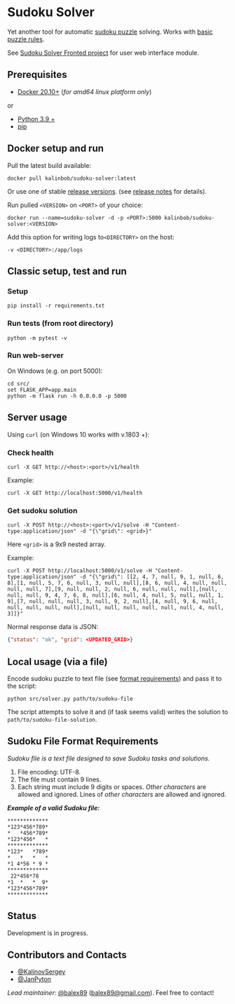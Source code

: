 # Sudoku Solver
Yet another tool for automatic [sudoku puzzle](https://en.wikipedia.org/wiki/Sudoku) solving. Works with [basic puzzle rules](https://www.learn-sudoku.com/sudoku-rules.html).

See [Sudoku Solver Fronted project](https://github.com/balex89/sudoku-solver-frontend) for user web interface module.

## Prerequisites
- [Docker 20.10+](https://docs.docker.com/engine/install/) (_for amd64 linux platform only_)

or

- [Python 3.9 +](https://www.python.org/downloads/)
- [pip](https://pip.pypa.io/en/stable/)

## Docker setup and run
Pull the latest build available:
```shell
docker pull kalinbob/sudoku-solver:latest
```
Or use one of stable [release versions](https://hub.docker.com/repository/docker/kalinbob/sudoku-solver). (see [release notes](https://github.com/balex89/sudoku-solver-frontend/releases) for details).

Run pulled `<VERSION>` on `<PORT>` of your choice:
```shell
docker run --name=sudoku-solver -d -p <PORT>:5000 kalinbob/sudoku-solver:<VERSION>
```
Add this option for writing logs to`<DIRECTORY>` on the host:
```shell
-v <DIRECTORY>:/app/logs
```


## Classic setup, test and run
### Setup
```commandline
pip install -r requirements.txt
```

### Run tests (from root directory)
```commandline
python -m pytest -v
```

### Run web-server
On Windows (e.g. on port 5000):
```shell
cd src/
set FLASK_APP=app.main
python -m flask run -h 0.0.0.0 -p 5000
```

## Server usage
Using `curl` (on Windows 10 works with v.1803 +):
### Check health
```shell
curl -X GET http://<host>:<port>/v1/health
```

Example: 
```shell
curl -X GET http://localhost:5000/v1/health
```

### Get sudoku solution
```shell
curl -X POST http://<host>:<port>/v1/solve -H "Content-type:application/json" -d "{\"grid\": <grid>}"
```
Here `<grid>` is a 9x9 nested array.

Example:
```shell
curl -X POST http://localhost:5000/v1/solve -H "Content-type:application/json" -d "{\"grid\": [[2, 4, 7, null, 9, 1, null, 6, 8],[1, null, 5, 7, 6, null, 3, null, null],[8, 6, null, 4, null, null, null, null, 7],[9, null, null, 2, null, 6, null, null, null],[null, null, null, 9, 4, 7, 6, 8, null],[6, null, 4, null, 5, null, null, 1, 9],[7, null, null, null, 3, null, 9, 2, null],[4, null, 9, 6, null, null, null, null, null],[null, null, null, null, null, null, 4, null, 3]]}"
```

Normal response data is JSON:
```json
{"status": "ok", "grid": <UPDATED_GRID>}
```

## Local usage (via a file)
Encode sudoku puzzle to text file (see [format requirements](#sudoku-file-format-requirements)) and pass it to the script: 
```shell
python src/solver.py path/to/sudoku-file
```
The script attempts to solve it and (if task seems valid) writes the solution to `path/to/sudoku-file-solution`.

## Sudoku File Format Requirements

_Sudoku file is a text file designed to save Sudoku tasks and solutions._

1. File encoding: UTF-8.
1. The file must contain 9 lines.
1. Each string must include 9 digits or spaces. *Other characters* are allowed and ignored. Lines of *other characters* are allowed and ignored.

***Example of a valid Sudoku file:***
```text
*************
*123*456*789*
*   *456*789*
*123*456*   *
*************
*123*   *789*
*   *   *   *
*1 4*56 * 9 *
*************
 22*456*78 
*1  *   *  9*
*123*456*789*
*************
```


## Status
Development is in progress. 

## Contributors and Contacts
- [@KalinovSergey](https://github.com/KalinovSergey)
- [@JanPyton](https://github.com/JanPyton)

_Lead maintainer:_ [@balex89](https://github.com/balex89) ([balex89@gmail.com](mailto:balex89@gmail.com)). Feel free to contact!
